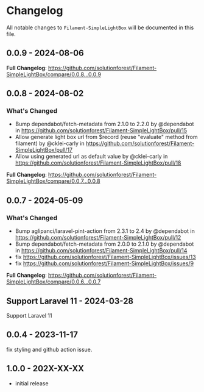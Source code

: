 # Changelog

All notable changes to `Filament-SimpleLightBox` will be documented in this file.

## 0.0.9 - 2024-08-06

**Full Changelog**: https://github.com/solutionforest/Filament-SimpleLightBox/compare/0.0.8...0.0.9

## 0.0.8 - 2024-08-02

### What's Changed

* Bump dependabot/fetch-metadata from 2.1.0 to 2.2.0 by @dependabot in https://github.com/solutionforest/Filament-SimpleLightBox/pull/15
* Allow generate light box url from $record (reuse "evaluate" method from filament) by @cklei-carly in https://github.com/solutionforest/Filament-SimpleLightBox/pull/17
* Allow using generated url as default value by @cklei-carly in https://github.com/solutionforest/Filament-SimpleLightBox/pull/18

**Full Changelog**: https://github.com/solutionforest/Filament-SimpleLightBox/compare/0.0.7...0.0.8

## 0.0.7 - 2024-05-09

### What's Changed

* Bump aglipanci/laravel-pint-action from 2.3.1 to 2.4 by @dependabot in https://github.com/solutionforest/Filament-SimpleLightBox/pull/12
* Bump dependabot/fetch-metadata from 2.0.0 to 2.1.0 by @dependabot in https://github.com/solutionforest/Filament-SimpleLightBox/pull/14
* fix https://github.com/solutionforest/Filament-SimpleLightBox/issues/13
* fix https://github.com/solutionforest/Filament-SimpleLightBox/issues/9

**Full Changelog**: https://github.com/solutionforest/Filament-SimpleLightBox/compare/0.0.6...0.0.7

## Support Laravel 11 - 2024-03-28

Support Laravel 11

## 0.0.4 - 2023-11-17

fix styling and github action issue.

## 1.0.0 - 202X-XX-XX

- initial release
